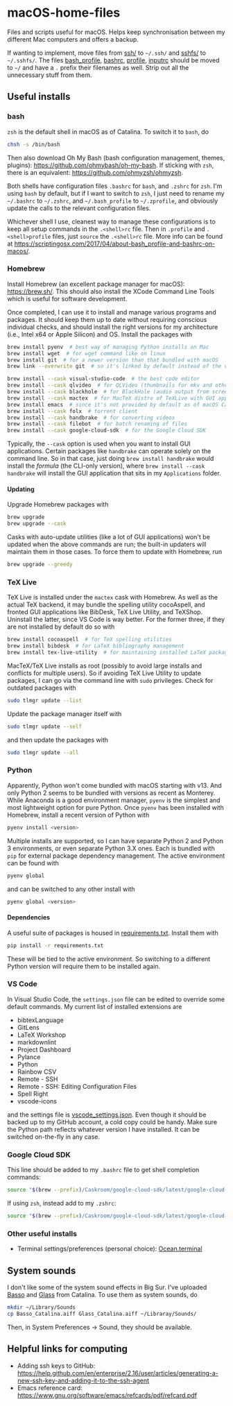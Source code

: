 # macOS-home-files

Files and scripts useful for macOS. Helps keep synchronisation between my different Mac computers and offers a backup.

If wanting to implement, move files from [ssh/](ssh/) to `~/.ssh/` and [sshfs/](sshfs/) to `~/.sshfs/`. The files [bash_profile](bash_profile), [bashrc](bashrc), [profile](profile), [inputrc](inputrc) should be moved to `~/` and have a `.` prefix their filenames as well. Strip out all the unnecessary stuff from them.

## Useful installs

### bash

`zsh` is the default shell in macOS as of Catalina. To switch it to `bash`, do

```sh
chsh -s /bin/bash
```

Then also download Oh My Bash (bash configuration management, themes, plugins): <https://github.com/ohmybash/oh-my-bash>. If sticking with `zsh`, there is an equivalent: <https://github.com/ohmyzsh/ohmyzsh>.

Both shells have configuration files `.bashrc` for `bash`, and `.zshrc` for `zsh`. I'm using `bash` by default, but if I want to switch to `zsh`, I just need to rename my `~/.bashrc` to `~/.zshrc`, and `~/.bash_profile` to `~/.zprofile`, and obviously update the calls to the relevant configuration files.

Whichever shell I use, cleanest way to manage these configurations is to keep all setup commands in the `.<shell>rc` file. Then in `.profile` and `.<shell>profile` files, just `source` the `.<shell>rc` file. More info can be found at <https://scriptingosx.com/2017/04/about-bash_profile-and-bashrc-on-macos/>.

### Homebrew

Install Homebrew (an excellent package manager for macOS): <https://brew.sh/>. This should also install the XCode Command Line Tools which is useful for software development.

Once completed, I can use it to install and manage various programs and packages. It should keep them up to date without requiring conscious individual checks, and should install the right versions for my architecture (i.e., Intel x64 or Apple Silicon) and OS. Install the packages with

```sh
brew install pyenv  # best way of managing Python installs on Mac
brew install wget  # for wget command like on linux
brew install git  # for a newer version than that bundled with macOS
brew link --overwrite git  # so it's linked by default instead of the version bundled with macOS

brew install --cask visual-studio-code  # the best code editor
brew install --cask qlvideo  # for QLVideo (thumbnails for mkv and other file formats)
brew install --cask blackhole  # for BlackHole (audio output from screen recording)
brew install --cask mactex  # for MacTeX distro of TeXLive with GUI applications (uninstall TeXShop afterward)
brew install emacs  # since it's not provided by default as of macOS Catalina. If I can't run emacs after it's been installed, do 'brew reinstall --cask --no-quarantine emacs'
brew install --cask folx  # torrent client
brew install --cask handbrake  # for converting videos
brew install --cask filebot  # for batch renaming of files
brew install --cask google-cloud-sdk  # for the Google Cloud SDK
```

Typically, the `--cask` option is used when you want to install GUI applications. Certain packages like `handbrake` can operate solely on the command line. So in that case, just doing `brew install handbrake` would install the _formula_ (the CLI-only version), where `brew install --cask handbrake` will install the GUI application that sits in my `Applications` folder.

#### Updating

Upgrade Homebrew packages with

```sh
brew upgrade
brew upgrade --cask
```

Casks with auto-update utilities (like a lot of GUI applications) won't be updated when the above commands are run; the built-in updaters will maintain them in those cases. To force them to update with Homebrew, run

```sh
brew upgrade --greedy
```

### TeX Live

TeX Live is installed under the `mactex` cask with Homebrew. As well as the actual TeX backend, it may bundle the spelling utility cocoAspell, and fronted GUI applications like BibDesk, TeX Live Utility, and TeXShop. Uninstall the latter, since VS Code is way better. For the former three, if they are not installed by default do so with

```sh
brew install cocoaspell  # for TeX spelling utilities
brew install bibdesk  # for LaTeX bibliography management
brew install tex-live-utility  # for maintaining installed LaTeX packages
```

MacTeX/TeX Live installs as root (possibly to avoid large installs and conflicts for multiple users). So if avoiding TeX Live Utility to update packages, I can go via the command line with `sudo` privileges. Check for outdated packages with

```sh
sudo tlmgr update --list
```

Update the package manager itself with

```sh
sudo tlmgr update --self
```

and then update the packages with

```sh
sudo tlmgr update --all
```

### Python

Apparently, Python won't come bundled with macOS starting with v13. And only Python 2 seems to be bundled with versions as recent as Monterey. While Anaconda is a good environment manager, `pyenv` is the simplest and most lightweight option for pure Python. Once `pyenv` has been installed with Homebrew, install a recent version of Python with

```sh
pyenv install <version>
```

Multiple installs are supported, so I can have separate Python 2 and Python 3 environments, or even separate Python 3.X ones. Each is bundled with `pip` for external package dependency management. The active environment can be found with

```sh
pyenv global
```

and can be switched to any other install with

```sh
pyenv global <version>
```

#### Dependencies

A useful suite of packages is housed in [requirements.txt](./requirements.txt). Install them with

```sh
pip install -r requirements.txt
```

These will be tied to the active environment. So switching to a different Python version will require them to be installed again.

### VS Code

In Visual Studio Code, the `settings.json` file can be edited to override some default commands. My current list of installed extensions are

- bibtexLanguage
- GitLens
- LaTeX Workshop
- markdownlint
- Project Dashboard
- Pylance
- Python
- Rainbow CSV
- Remote - SSH
- Remote - SSH: Editing Configuration Files
- Spell Right
- vscode-icons

and the settings file is [vscode_settings.json](vscode_settings.json). Even though it should be backed up to my GitHub account, a cold copy could be handy. Make sure the Python path reflects whatever version I have installed. It can be switched on-the-fly in any case.

### Google Cloud SDK

This line should be added to my `.bashrc` file to get shell completion commands:

```bash
source "$(brew --prefix)/Caskroom/google-cloud-sdk/latest/google-cloud-sdk/completion.bash.inc"
```

If using `zsh`, instead add to my `.zshrc`:

```zsh
source "$(brew --prefix)/Caskroom/google-cloud-sdk/latest/google-cloud-sdk/completion.zsh.inc"
```

### Other useful installs

- Terminal settings/preferences (personal choice): [Ocean.terminal](./Ocean/terminal)

## System sounds

I don't like some of the system sound effects in Big Sur. I've uploaded [Basso](./Basso_Catalina.aiff) and [Glass](./Glass_Catalina.aiff) from Catalina. To use them as system sounds, do

```bash
mkdir ~/Library/Sounds
cp Basso_Catalina.aiff Glass_Catalina.aiff ~/Libraray/Sounds/
```

Then, in System Preferences -> Sound, they should be available.

## Helpful links for computing

- Adding ssh keys to GitHub: <https://help.github.com/en/enterprise/2.16/user/articles/generating-a-new-ssh-key-and-adding-it-to-the-ssh-agent>
- Emacs reference card: <https://www.gnu.org/software/emacs/refcards/pdf/refcard.pdf>
